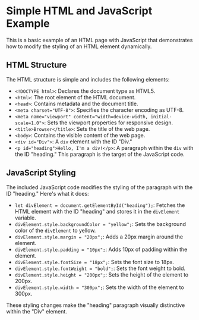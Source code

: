# Simple HTML and JavaScript Example

This is a basic example of an HTML page with JavaScript that demonstrates how to modify the styling of an HTML element dynamically.

## HTML Structure

The HTML structure is simple and includes the following elements:

- `<!DOCTYPE html>`: Declares the document type as HTML5.
- `<html>`: The root element of the HTML document.
- `<head>`: Contains metadata and the document title.
- `<meta charset="UTF-8">`: Specifies the character encoding as UTF-8.
- `<meta name="viewport" content="width=device-width, initial-scale=1.0">`: Sets the viewport properties for responsive design.
- `<title>Browser</title>`: Sets the title of the web page.
- `<body>`: Contains the visible content of the web page.
- `<div id="Div">`: A `div` element with the ID "Div."
- `<p id="heading">Hello, I'm a div!</p>`: A paragraph within the `div` with the ID "heading." This paragraph is the target of the JavaScript code.

## JavaScript Styling

The included JavaScript code modifies the styling of the paragraph with the ID "heading." Here's what it does:

- `let divElement = document.getElementById("heading");`: Fetches the HTML element with the ID "heading" and stores it in the `divElement` variable.
- `divElement.style.backgroundColor = "yellow";`: Sets the background color of the `divElement` to yellow.
- `divElement.style.margin = "20px";`: Adds a 20px margin around the element.
- `divElement.style.padding = "10px";`: Adds 10px of padding within the element.
- `divElement.style.fontSize = "18px";`: Sets the font size to 18px.
- `divElement.style.fontWeight = "bold";`: Sets the font weight to bold.
- `divElement.style.height = "200px";`: Sets the height of the element to 200px.
- `divElement.style.width = "300px";`: Sets the width of the element to 300px.

These styling changes make the "heading" paragraph visually distinctive within the "Div" element.
